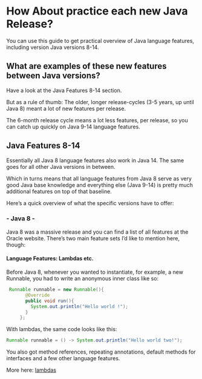 # How About practice each new Java Release?

You can use this guide to get practical overview of Java language features, including version Java versions 8-14.

## What are examples of these new features between Java versions?
Have a look at the Java Features 8-14 section.

But as a rule of thumb: The older, longer release-cycles (3-5 years, up until Java 8) meant a lot of new features per release.

The 6-month release cycle means a lot less features, per release, so you can catch up quickly on Java 9-14 language features.

## Java Features 8-14
Essentially all Java 8 language features also work in Java 14. The same goes for all other Java versions in between.

Which in turns means that all language features from Java 8 serve as very good Java base knowledge and everything else (Java 9-14) is pretty much additional features on top of that baseline.

Here’s a quick overview of what the specific versions have to offer:

### - Java 8 -
Java 8 was a massive release and you can find a list of all features at the Oracle website. There’s two main feature sets I’d like to mention here, though:
                                                                                            
#### Language Features: Lambdas etc.
Before Java 8, whenever you wanted to instantiate, for example, a new Runnable, you had to write an anonymous inner class like so:
```java
 Runnable runnable = new Runnable(){
       @Override
       public void run(){
         System.out.println("Hello world !");
       }
     };
```

With lambdas, the same code looks like this:

```java
Runnable runnable = () -> System.out.println("Hello world two!");
```

You also got method references, repeating annotations, default methods for interfaces and a few other language features.

More here: [lambdas](https://github.com/helmedeiros/java-8-study/tree/master/src/main/java/com/helmedeiros/study/java8/cap1)
